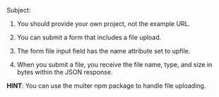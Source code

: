 Subject:

1. You should provide your own project, not the example URL.

2. You can submit a form that includes a file upload.

3. The form file input field has the name attribute set to upfile.

4. When you submit a file, you receive the file name, type, and size in bytes within the JSON response.


**HINT**: You can use the multer npm package to handle file uploading.














